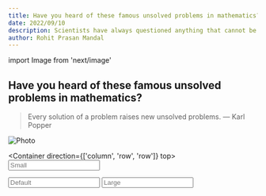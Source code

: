 ```yaml
---
title: Have you heard of these famous unsolved problems in mathematics?
date: 2022/09/10
description: Scientists have always questioned anything that cannot be described or understood with the naked eye. One of the most contentious issues, "is there God" has also been proven by logic. However, there are some mathematical problems that remains unsolved.
author: Rohit Prasan Mandal
---
```


import Image from 'next/image'

## Have you heard of these famous unsolved problems in mathematics?


> Every solution of a problem raises new unsolved problems. 
 — Karl Popper

<Image
  src="/images/rand.jpg"
  alt="Photo"
  width={4592}
  height={2584}
  priority
  className="next-image"
/>


<Container direction={['column', 'row', 'row']} top>
  <Container left>
    <Input size="small" placeholder="Small" />
  </Container>

  <Container left>
    <Input placeholder="Default" />
  </Container>

  <Container left>
    <Input size="large" placeholder="Large" />
  </Container>
</Container>
